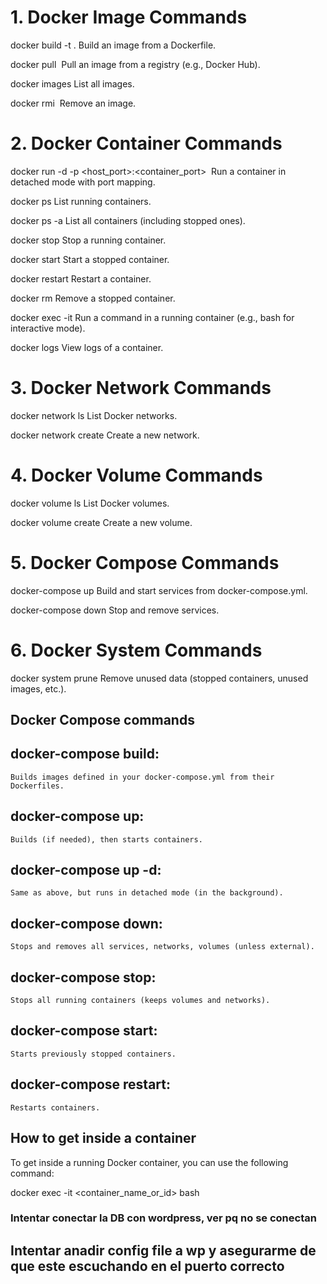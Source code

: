 # 1. Docker Image Commands
docker build -t <name> .
	Build an image from a Dockerfile.

docker pull <image>
	Pull an image from a registry (e.g., Docker Hub).

docker images
	List all images.

docker rmi <image>
	Remove an image.

# 2. Docker Container Commands
docker run -d -p <host_port>:<container_port> <image>
	Run a container in detached mode with port mapping.

docker ps
	List running containers.

docker ps -a
	List all containers (including stopped ones).

docker stop <container>
	Stop a running container.

docker start <container>
	Start a stopped container.

docker restart <container>
	Restart a container.

docker rm <container>
	Remove a stopped container.

docker exec -it <container> <command>
	Run a command in a running container (e.g., bash for interactive mode).

docker logs <container>
	View logs of a container.

# 3. Docker Network Commands
docker network ls
	List Docker networks.

docker network create <network>
	Create a new network.

# 4. Docker Volume Commands
docker volume ls
	List Docker volumes.

docker volume create <volume>
	Create a new volume.

# 5. Docker Compose Commands
docker-compose up
	Build and start services from docker-compose.yml.

docker-compose down
	Stop and remove services.

# 6. Docker System Commands
docker system prune
	Remove unused data (stopped containers, unused images, etc.).



## Docker Compose commands

## docker-compose build:
	Builds images defined in your docker-compose.yml from their Dockerfiles.
## docker-compose up:
	Builds (if needed), then starts containers.

## docker-compose up -d:
	Same as above, but runs in detached mode (in the background).

## docker-compose down:
	Stops and removes all services, networks, volumes (unless external).

## docker-compose stop:
	Stops all running containers (keeps volumes and networks).

## docker-compose start:
	Starts previously stopped containers.

## docker-compose restart:
	Restarts containers.


## How to get inside a container
To get inside a running Docker container, you can use the following command:

docker exec -it <container_name_or_id> bash

### Intentar conectar la DB con wordpress, ver pq no se conectan



## Intentar anadir config file a wp y asegurarme de que este escuchando en el puerto correcto